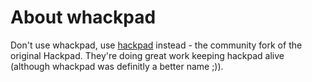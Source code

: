 # About whackpad
Don't use whackpad, use [hackpad](https://github.com/hackpad/hackpad) instead - the community fork of the original Hackpad. They're doing great work keeping hackpad alive (although whackpad was definitly a better name ;)).
